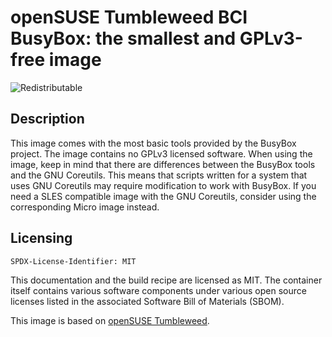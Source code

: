 # openSUSE Tumbleweed BCI BusyBox: the smallest and GPLv3-free image
![Redistributable](https://img.shields.io/badge/Redistributable-Yes-green)

## Description
This image comes with the most basic tools provided by the BusyBox project.
The image contains no GPLv3 licensed software. When using the image, keep in mind that
there are differences between the BusyBox tools and the GNU Coreutils.
This means that scripts written for a system that uses GNU Coreutils may require
modification to work with BusyBox. If you need a SLES compatible image with the GNU Coreutils,
consider using the corresponding Micro image instead.

## Licensing

`SPDX-License-Identifier: MIT`

This documentation and the build recipe are licensed as MIT.
The container itself contains various software components under various open source licenses listed in the associated
Software Bill of Materials (SBOM).

This image is based on [openSUSE Tumbleweed](https://get.opensuse.org/tumbleweed/).
